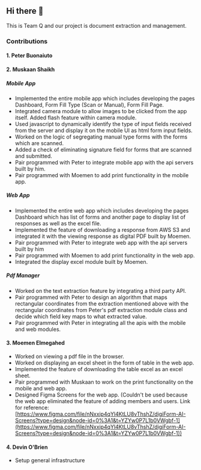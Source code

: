 ## Hi there 👋

This is Team Q and our project is document extraction and management.

<!--

**Here are some ideas to get you started:**

🙋‍♀️ A short introduction - what is your organization all about?
🌈 Contribution guidelines - how can the community get involved?
👩‍💻 Useful resources - where can the community find your docs? Is there anything else the community should know?
🍿 Fun facts - what does your team eat for breakfast?
🧙 Remember, you can do mighty things with the power of [Markdown](https://docs.github.com/github/writing-on-github/getting-started-with-writing-and-formatting-on-github/basic-writing-and-formatting-syntax)
-->


### Contributions
#### 1. Peter Buonaiuto

#### 2. Muskaan Shaikh
##### Mobile App
  - Implemented the entire mobile app which includes developing the pages Dashboard, Form Fill Type (Scan or Manual), Form Fill Page.
  - Integrated camera module to allow images to be clicked from the app itself. Added flash feature within camera module.
  - Used javascript to dynamically identify the type of input fields received from the server and display it on the mobile UI as html form input fields.
  - Worked on the logic of segregating manual type forms with the forms which are scanned.
  - Added a check of eliminating signature field for forms that are scanned and submitted.
  - Pair programmed with Peter to integrate mobile app with the api servers built by him.
  - Pair programmed with Moemen to add print functionality in the mobile app.
  
##### Web App
  - Implemented the entire web app which includes developing the pages Dashboard which has list of forms and another page to display list of responses as well as the excel file.
  - Implemented the feature of downloading a response from AWS S3 and integrated it with the viewing response as digital PDF built by Moemen.
  - Pair programmed with Peter to integrate web app with the api servers built by him
  - Pair programmed with Moemen to add print functionality in the web app.
  - Integrated the display excel module built by Moemen.

##### Pdf Manager
  - Worked on the text extraction feature by integrating a third party API.
  - Pair programmed with Peter to design an algorithm that maps rectangular coordinates from the extraction mentioned above with the rectangular coordinates from Peter's pdf extraction module class and decide which field key maps to what extracted value.
  - Pair programmed with Peter in integrating all the apis with the mobile and web modules.
 
#### 3. Moemen Elmegahed
  - Worked on viewing a pdf file in the browser.
  - Worked on displaying an excel sheet in the form of table in the web app.
  - Implemented the feature of downloading the table excel as an excel sheet.
  - Pair programmed with Muskaan to work on the print functionality on the mobile and web app.
  - Designed Figma Screens for the web app. (Couldn't be used because the web app eliminated the feature of adding members and users. Link for reference: [https://www.figma.com/file/nNxxip4qYl4KtLU8vThshZ/digiForm-AI-Screens?type=design&node-id=0%3A1&t=YZYw0P7L1b0VWgbf-1](https://www.figma.com/file/nNxxip4qYl4KtLU8vThshZ/digiForm-AI-Screens?type=design&node-id=0%3A1&t=YZYw0P7L1b0VWgbf-1))
  
#### 4. Devin O'Brien
 - Setup general infrastructure
